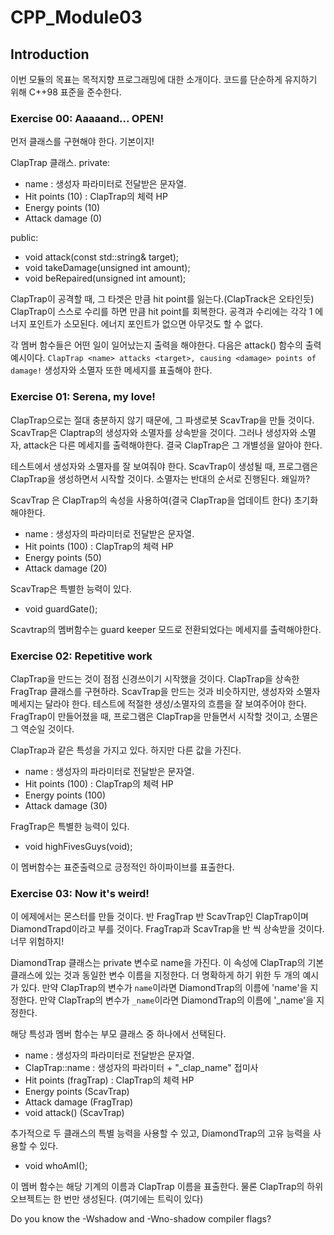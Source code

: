 # CPP_Module03

## Introduction

이번 모듈의 목표는 목적지향 프로그래밍에 대한 소개이다.
코드를 단순하게 유지하기 위해 C++98 표준을 준수한다.

### Exercise 00: Aaaaand... OPEN!

먼저 클래스를 구현해야 한다. 기본이지!

ClapTrap 클래스.
private:
- name
    : 생성자 파라미터로 전달받은 문자열.
- Hit points (10)
    : ClapTrap의 체력 HP
- Energy points (10)
- Attack damage (0)

public:
- void attack(const std::string& target);
- void takeDamage(unsigned int amount);
- void beRepaired(unsigned int amount);

ClapTrap이 공격할 때, 그 타겟은 <attack damage>만큼 hit point를 잃는다.(ClapTrack은 오타인듯)
ClapTrap이 스스로 수리를 하면 <amount>만큼 hit point를 회복한다.
공격과 수리에는 각각 1 에너지 포인트가 소모된다. 
에너지 포인트가 없으면 아무것도 할 수 없다.

각 멤버 함수들은 어떤 일이 일어났는지 출력을 해야한다. 다음은 attack() 함수의 출력 예시이다.
`ClapTrap <name> attacks <target>, causing <damage> points of damage!`
생성자와 소멸자 또한 메세지를 표출해야 한다.

### Exercise 01: Serena, my love!

ClapTrap으로는 절대 충분하지 않기 때문에, 그 파생로봇 ScavTrap을 만들 것이다.
ScavTrap은 Claptrap의 생성자와 소멸자를 상속받을 것이다. 그러나 생성자와 소멸자, attack은 다른 메세지를 출력해야한다.
결국 ClapTrap은 그 개별성을 알아야 한다.

테스트에서 생성자와 소멸자를 잘 보여줘야 한다. ScavTrap이 생성될 때, 프로그램은 ClapTrap을 생성하면서 시작할 것이다. 소멸자는 반대의 순서로 진행된다. 왜일까?

ScavTrap 은 ClapTrap의 속성을 사용하여(결국 ClapTrap을 업데이트 한다) 초기화 해야한다.
- name
    : 생성자의 파라미터로 전달받은 문자열.
- Hit points (100)
    : ClapTrap의 체력 HP
- Energy points (50)
- Attack damage (20)

ScavTrap은 특별한 능력이 있다.
- void  guardGate();

Scavtrap의 멤버함수는 guard keeper 모드로 전환되었다는 메세지를 출력해야한다.

### Exercise 02: Repetitive work

ClapTrap을 만드는 것이 점점 신경쓰이기 시작했을 것이다.
ClapTrap을 상속한 FragTrap 클래스를 구현하라. ScavTrap을 만드는 것과 비슷하지만, 생성자와 소멸자 메세지는 달라야 한다.
테스트에 적절한 생성/소멸자의 흐름을 잘 보여주어야 한다. FragTrap이 만들어졌을 때, 프로그램은 ClapTrap을 만들면서 시작할 것이고, 소멸은 그 역순일 것이다.

ClapTrap과 같은 특성을 가지고 있다. 하지만 다른 값을 가진다.
- name
    : 생성자의 파라미터로 전달받은 문자열.
- Hit points (100)
    : ClapTrap의 체력 HP
- Energy points (100)
- Attack damage (30)

FragTrap은 특별한 능력이 있다.
- void highFivesGuys(void);

이 멤버함수는 표준출력으로 긍정적인 하이파이브를 표출한다.

### Exercise 03: Now it's weird!

이 에제에서는 몬스터를 만들 것이다.
반 FragTrap 반 ScavTrap인 ClapTrap이며 DiamondTrapd이라고 부를 것이다.
FragTrap과 ScavTrap을 반 씩 상속받을 것이다. 너무 위험하지!

DiamondTrap 클래스는 private 변수로 name을 가진다. 이 속성에 ClapTrap의 기본 클래스에 있는 것과 동일한 변수 이름을 지정한다.
더 명확하게 하기 위한 두 개의 예시가 있다.
만약 ClapTrap의 변수가 `name`이라면  DiamondTrap의 이름에 'name'을 지정한다.
만약 ClapTrap의 변수가 `_name`이라면  DiamondTrap의 이름에 '_name'을 지정한다.

해당 특성과 멤버 함수는 부모 클래스 중 하나에서 선택된다.

- name
    : 생성자의 파라미터로 전달받은 문자열.
- ClapTrap::name
    : 생성자의 파라미터 + "_clap_name" 접미사
- Hit points (fragTrap)
    : ClapTrap의 체력 HP
- Energy points (ScavTrap)
- Attack damage (FragTrap)
- void attack() (ScavTrap)

추가적으로 두 클래스의 특별 능력을 사용할 수 있고, DiamondTrap의 고유 능력을 사용할 수 있다.
- void whoAmI();

이 멤버 함수는 해당 기계의 이름과 ClapTrap 이름을 표출한다.
물론 ClapTrap의 하위 오브젝트는 한 번만 생성된다. (여기에는 트릭이 있다)

Do you know the -Wshadow and -Wno-shadow compiler flags?
